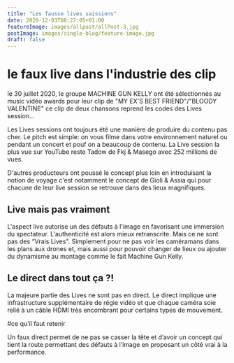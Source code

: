 ```yaml
---
title: "Les fausse lives saissions"
date: 2020-12-03T08:27:05+01:00
featureImage: images/allpost/allPost-3.jpg
postImage: images/single-blog/feature-image.jpg
draft: false
---
```


# le faux live dans l'industrie des clip
le 30 juillet 2020, le groupe MACHINE GUN KELLY ont été sélectionnés au music vidéo awards pour leur clip de "MY EX'S BEST FRIEND"/"BLOODY VALENTINE" ce clip de deux chansons reprend les codes des Lives session...


Les Lives sessions ont toujours été une manière de produire du contenu pas cher. Le pitch est simple: on vous filme dans votre environnement naturel ou pendant un concert et pouf on a beaucoup de contenu. La Live session la plus vue sur YouTube reste Tadow de Fkj & Masego avec 252 millions de vues.

D'autres producteurs ont poussé le concept plus loin en introduisant la notion de voyage c'est notamment le concept de Giolì & Assia qui pour chacune de leur live session se retrouve dans des lieux magnifiques.

## Live mais pas vraiment 
L'aspect live autorise un des défauts à l'image en favorisant une immersion du spectateur. L'authenticité est alors mieux retranscrite. Mais ce ne sont pas des “Vrais Lives".
Simplement pour ne pas voir les caméramans dans les plans aux drones et, mais aussi pour pouvoir changer de lieux ou ajouter du dynamisme au montage comme le fait Machine Gun Kelly. 

## Le direct dans tout ça ?!
La majeure partie des Lives ne sont pas en direct. Le direct implique une infrastructure supplémentaire de régie vidéo et que chaque caméra soie relié à un câble HDMI très encombrant pour certains types de mouvement. 

#ce qu’il faut retenir 

Un faux direct permet de ne pas se casser la tête et d’avoir un concept qui tient la route permettant des défauts à l’image en proposant un côté vrai à la performance. 
